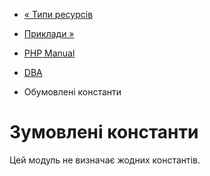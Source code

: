 - [« Типи ресурсів](dba.resources.md)
- [Приклади »](dba.examples.md)

- [PHP Manual](index.md)
- [DBA](book.dba.md)
- Обумовлені константи

# Зумовлені константи

Цей модуль не визначає жодних константів.
